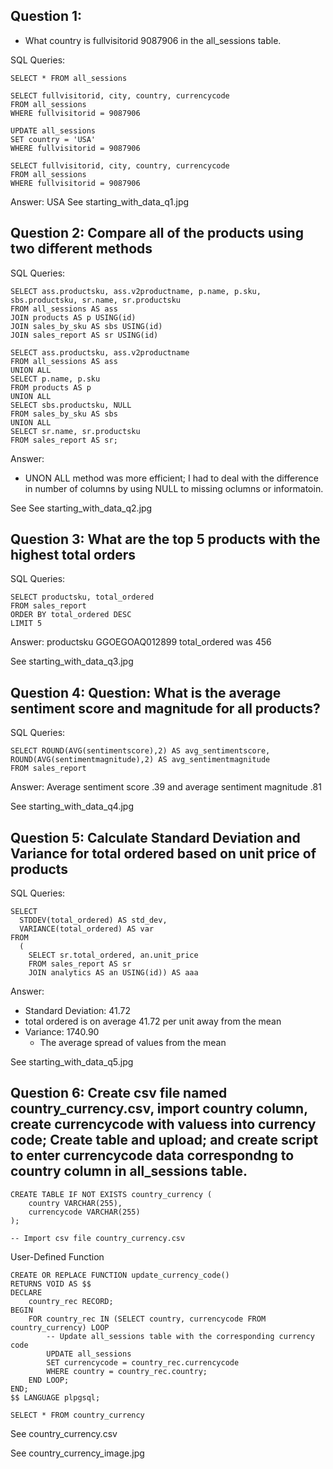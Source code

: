 ## Question 1: 
  - What country is fullvisitorid 9087906 in the all_sessions table.

  SQL Queries:
    
    SELECT * FROM all_sessions
  
    SELECT fullvisitorid, city, country, currencycode
    FROM all_sessions
    WHERE fullvisitorid = 9087906
      
    UPDATE all_sessions
    SET country = 'USA'
    WHERE fullvisitorid = 9087906

    SELECT fullvisitorid, city, country, currencycode
    FROM all_sessions
    WHERE fullvisitorid = 9087906
  
  Answer: USA
  See starting_with_data_q1.jpg



## Question 2: Compare all of the products using two different methods

  SQL Queries:
  
    SELECT ass.productsku, ass.v2productname, p.name, p.sku, sbs.productsku, sr.name, sr.productsku
    FROM all_sessions AS ass
    JOIN products AS p USING(id)
    JOIN sales_by_sku AS sbs USING(id)
    JOIN sales_report AS sr USING(id)
  
    SELECT ass.productsku, ass.v2productname
    FROM all_sessions AS ass
    UNION ALL
    SELECT p.name, p.sku
    FROM products AS p
    UNION ALL
    SELECT sbs.productsku, NULL
    FROM sales_by_sku AS sbs
    UNION ALL
    SELECT sr.name, sr.productsku
    FROM sales_report AS sr;
  
  Answer:
  - UNON ALL method was more efficient; I had to deal with the difference in number of columns by using NULL to missing oclumns or informatoin.

  See  See starting_with_data_q2.jpg




## Question 3: What are the top 5 products with the highest total orders

  SQL Queries:
    
    SELECT productsku, total_ordered
    FROM sales_report
    ORDER BY total_ordered DESC
    LIMIT 5
  
  Answer: productsku GGOEGOAQ012899 total_ordered was 456

  See starting_with_data_q3.jpg



## Question 4: Question: What is the average sentiment score and magnitude for all products?

  SQL Queries:
  
    SELECT ROUND(AVG(sentimentscore),2) AS avg_sentimentscore, ROUND(AVG(sentimentmagnitude),2) AS avg_sentimentmagnitude
    FROM sales_report
  
  Answer: Average sentiment score .39 and average sentiment magnitude .81

   See starting_with_data_q4.jpg




## Question 5: Calculate Standard Deviation and Variance for total ordered based on unit price of products

  SQL Queries:
  
    SELECT 
      STDDEV(total_ordered) AS std_dev,
      VARIANCE(total_ordered) AS var
    FROM 
      (
        SELECT sr.total_ordered, an.unit_price
        FROM sales_report AS sr
        JOIN analytics AS an USING(id)) AS aaa
  
  Answer:
  - Standard Deviation: 41.72
  - total ordered is on average 41.72 per unit away from the mean
- Variance: 1740.90
  - The average spread of values from the mean
 
 See starting_with_data_q5.jpg



## Question 6: Create csv file named country_currency.csv, import country column, create currencycode with valuess into currency code; Create table and upload; and create script to enter currencycode data correspondng to country column in all_sessions table.

    CREATE TABLE IF NOT EXISTS country_currency (
        country VARCHAR(255),
        currencycode VARCHAR(255)
    );
    
    -- Import csv file country_currency.csv
  
  User-Defined Function

    CREATE OR REPLACE FUNCTION update_currency_code()
    RETURNS VOID AS $$
    DECLARE
        country_rec RECORD;
    BEGIN
        FOR country_rec IN (SELECT country, currencycode FROM country_currency) LOOP
            -- Update all_sessions table with the corresponding currency code
            UPDATE all_sessions
            SET currencycode = country_rec.currencycode
            WHERE country = country_rec.country;
        END LOOP;
    END;
    $$ LANGUAGE plpgsql;

    SELECT * FROM country_currency

  See country_currency.csv

  See country_currency_image.jpg

  
